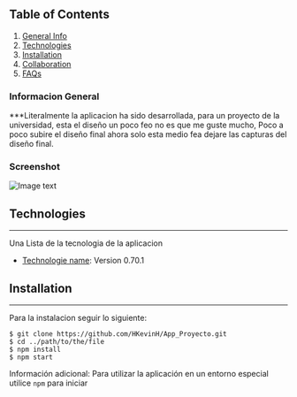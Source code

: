 ## Table of Contents
1. [General Info](#Informacion-General)
2. [Technologies](#Tecnologia)
3. [Installation](#Instalacion)
4. [Collaboration](#Colaboracion)
5. [FAQs](#faqs)
### Informacion General
***Literalmente la aplicacion ha sido desarrollada, para un proyecto de la universidad, esta el diseño un poco feo no es que me guste mucho, Poco a poco subire el diseño final ahora solo esta medio fea dejare las capturas del diseño final.
### Screenshot
![Image text](https://www.united-internet.de/fileadmin/user_upload/Brands/Downloads/Logo_IONOS_by.jpg)
## Technologies
***
Una Lista de la tecnologia de la aplicacion
* [Technologie name](https://reactnative.dev/): Version 0.70.1
## Installation
***
Para la instalacion seguir lo siguiente:
```
$ git clone https://github.com/HKevinH/App_Proyecto.git
$ cd ../path/to/the/file
$ npm install
$ npm start
```
Información adicional: Para utilizar la aplicación en un entorno especial utilice ```npm``` para iniciar
